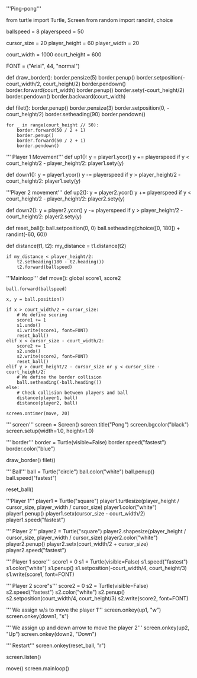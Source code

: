 '''Ping-pong'''

from turtle import Turtle, Screen
from random import randint, choice

ballspeed = 8
playerspeed = 50

cursor_size = 20
player_height = 60
player_width = 20

court_width = 1000
court_height = 600

FONT = ("Arial", 44, "normal")

def draw_border():
    border.pensize(5)
    border.penup()
    border.setposition(-court_width/2, court_height/2)
    border.pendown()
    border.forward(court_width)
    border.penup()
    border.sety(-court_height/2)
    border.pendown()
    border.backward(court_width)

def filet():
    border.penup()
    border.pensize(3)
    border.setposition(0, -court_height/2)
    border.setheading(90)
    border.pendown()

    for _ in range(court_height // 50):
        border.forward(50 / 2 + 1)
        border.penup()
        border.forward(50 / 2 + 1)
        border.pendown()

''' Player 1 Movement'''
def up1():
    y = player1.ycor()
    y += playerspeed
    if y < court_height/2 - player_height/2:
        player1.sety(y)

def down1():
    y = player1.ycor()
    y -= playerspeed
    if y > player_height/2 - court_height/2:
        player1.sety(y)

'''Player 2 movement'''
def up2():
    y = player2.ycor()
    y += playerspeed
    if y < court_height/2 - player_height/2:
        player2.sety(y)

def down2():
    y = player2.ycor()
    y -= playerspeed
    if y > player_height/2 - court_height/2:
        player2.sety(y)

def reset_ball():
    ball.setposition(0, 0)
    ball.setheading(choice([0, 180]) + randint(-60, 60))

def distance(t1, t2):
    my_distance = t1.distance(t2)

    if my_distance < player_height/2:
        t2.setheading(180 - t2.heading())
        t2.forward(ballspeed)

'''Mainloop'''
def move():
    global score1, score2

    ball.forward(ballspeed)

    x, y = ball.position()

    if x > court_width/2 + cursor_size:
        # We define scoring
        score1 += 1
        s1.undo()
        s1.write(score1, font=FONT)
        reset_ball()
    elif x < cursor_size - court_width/2:
        score2 += 1
        s2.undo()
        s2.write(score2, font=FONT)
        reset_ball()
    elif y > court_height/2 - cursor_size or y < cursor_size - court_height/2:
        # We define the border collision
        ball.setheading(-ball.heading())
    else:
        # Check collision between players and ball
        distance(player1, ball)
        distance(player2, ball)

    screen.ontimer(move, 20)

''' screen'''
screen = Screen()
screen.title("Pong")
screen.bgcolor("black")
screen.setup(width=1.0, height=1.0)

''' border'''
border = Turtle(visible=False)
border.speed("fastest")
border.color("blue")

draw_border()
filet()

''' Ball'''
ball = Turtle("circle")
ball.color("white")
ball.penup()
ball.speed("fastest")

reset_ball()

'''Player 1'''
player1 = Turtle("square")
player1.turtlesize(player_height / cursor_size, player_width / cursor_size)
player1.color("white")
player1.penup()
player1.setx(cursor_size - court_width/2)
player1.speed("fastest")

''' Player 2'''
player2 = Turtle("square")
player2.shapesize(player_height / cursor_size, player_width / cursor_size)
player2.color("white")
player2.penup()
player2.setx(court_width/2 + cursor_size)
player2.speed("fastest")

''' Player 1 score'''
score1 = 0
s1 = Turtle(visible=False)
s1.speed("fastest")
s1.color("white")
s1.penup()
s1.setposition(-court_width/4, court_height/3)
s1.write(score1, font=FONT)

''' Player 2 score"s'''
score2 = 0
s2 = Turtle(visible=False)
s2.speed("fastest")
s2.color("white")
s2.penup()
s2.setposition(court_width/4, court_height/3)
s2.write(score2, font=FONT)

''' We assign w/s to move the player 1'''
screen.onkey(up1, "w")
screen.onkey(down1, "s")

''' We assign up and down arrow to move the player 2'''
screen.onkey(up2, "Up")
screen.onkey(down2, "Down")

''' Restart'''
screen.onkey(reset_ball, "r")

screen.listen()

move()
screen.mainloop()
